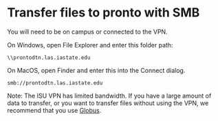 # Transfer files to pronto with SMB

You will need to be on campus or connected to the VPN.

On Windows, open File Explorer and enter this folder path:
```
\\prontodtn.las.iastate.edu
```

On MacOS, open Finder and enter this into the Connect dialog.

```
smb://prontodtn.las.iastate.edu
```

Note: The ISU VPN has limited bandwidth. If you have a large amount of data to transfer, or you want to transfer files without using the VPN, we recommend that you use [Globus](globus.md).
